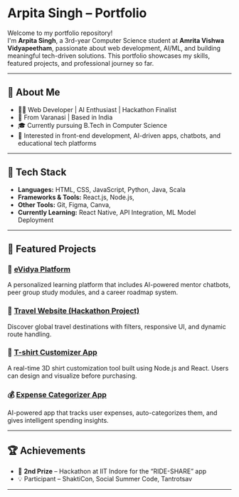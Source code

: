 #  Arpita Singh –  Portfolio

Welcome to my portfolio repository!  
I'm **Arpita Singh**, a 3rd-year Computer Science student at **Amrita Vishwa Vidyapeetham**, passionate about web development, AI/ML, and building meaningful tech-driven solutions. This portfolio showcases my skills, featured projects, and professional journey so far.

---

## 📌 About Me

- 👩‍💻 Web Developer | AI Enthusiast | Hackathon Finalist
- 📍 From Varanasi | Based in India
- 🎓 Currently pursuing B.Tech in Computer Science
- 🧠 Interested in front-end development, AI-driven apps, chatbots, and educational tech platforms

---

## 🔧 Tech Stack

- **Languages:** HTML, CSS, JavaScript, Python, Java, Scala  
- **Frameworks & Tools:** React.js, Node.js,   
- **Other Tools:** Git, Figma, Canva,  
- **Currently Learning:** React Native, API Integration, ML Model Deployment

---

## 💼 Featured Projects

### 📍 [eVidya Platform](#)
A personalized learning platform that includes AI-powered mentor chatbots, peer group study modules, and a career roadmap system.

### 🧳 [Travel Website (Hackathon Project)](#)
Discover global travel destinations with filters, responsive UI, and dynamic route handling.

### 👕 [T-shirt Customizer App](#)
A real-time 3D shirt customization tool built using Node.js and React. Users can design and visualize before purchasing.

### 💰 [Expense Categorizer App](#)
AI-powered app that tracks user expenses, auto-categorizes them, and gives intelligent spending insights.

---

## 🏆 Achievements

- 🥈 **2nd Prize** – Hackathon at IIT Indore for the “RIDE-SHARE” app
- 💡 Participant – ShaktiCon, Social Summer Code, Tantrotsav

---


